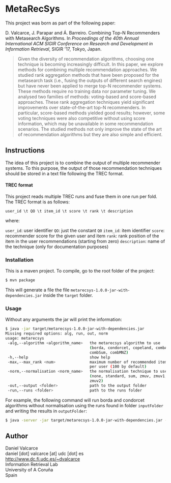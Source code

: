 # MetaRecSys

This project was born as part of the following paper:

D. Valcarce, J. Parapar and Á. Barreiro. Combining Top-N Recommenders with Metasearch Algorithms. In *Proceedings of the 40th Annual International ACM SIGIR Conference on Research and Development in Information Retrieval*, SIGIR '17, Tokyo, Japan.

> Given the diversity of recommendation algorithms, choosing one technique is becoming increasingly difficult. In this paper, we explore methods for combining multiple recommendation approaches. We studied rank aggregation methods that have been proposed for the metasearch task (i.e., fusing the outputs of different search engines) but have never been applied to merge top-N recommender systems. These methods require no training data nor parameter tuning. We analysed two families of methods: voting-based and score-based approaches. These rank aggregation techniques yield significant improvements over state-of-the-art top-N recommenders. In particular, score-based methods yielded good results; however, some voting techniques were also competitive without using score information, which may be unavailable in some recommendation scenarios. The studied methods not only improve the state of the art of recommendation algorithms but they are also simple and efficient.

## Instructions

The idea of this project is to combine the output of multiple recommender systems. To this purpose, the output of those recommendation techniques should be stored in a text file following the TREC format.


#### TREC format

This project reads multiple TREC runs and fuse them in one run per fold. The TREC format is as follows:

`user_id \t QO \t item_id \t score \t rank \t description`

where:

`user_id`: user identifier
`QO`: just the constant `Q0`
`item_id`: item identifier
`score`: recommender score for the given user and item
`rank`: rank position of the item in the user recommendations (starting from zero)
`description`: name of the technique (only for documentation purposes)


### Installation

This is a maven project. To compile, go to the root folder of the project:

```bash
$ mvn package
```

This will generate a file the file `metarecsys-1.0.0-jar-with-dependencies.jar` inside the `target` folder.

### Usage

Without any arguments the jar will print the information:
```bash
$ java -jar target/metarecsys-1.0.0-jar-with-dependencies.jar
Missing required options: alg, run, out, norm
usage: metarecsys
 -alg,--algorithm <algorithm_name>   the metarecsys algorithm to use
                                     (borda, condorcet, copeland, combANZ,
                                     combSum, combMNZ)
 -h,--help                           show help
 -max,--max_rank <num>               maximum number of recommended items
                                     per user (100 by default)
 -norm,--normalisation <norm_name>   the normalisation technique to use
                                     (none, standard, sum, zmuv, zmuv1,
                                     zmuv2)
 -out,--output <folder>              path to the output folder
 -run,--runs <folder>                path to the runs folder

```

For example, the following command will run borda and condorcet algorithms without normalisation using the runs found in folder `inputFolder` and writing the results in `outputFolder`:

```bash
$ java -server -jar target/metarecsys-1.0.0-jar-with-dependencies.jar -alg borda -alg condorcet -norm none -run inputFolder -out outputFolder
```


## Author

Daniel Valcarce  
daniel [dot] valcarce [at] udc [dot] es  
http://www.dc.fi.udc.es/~dvalcarce  
Information Retrieval Lab  
University of A Coruña  
Spain
